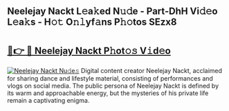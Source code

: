 ## Neelejay Nackt L𝚎a𝚔ed N𝚞𝚍e - Part-DhH Vi𝚍𝚎o L𝚎a𝚔s - H𝚘𝚝 O𝚗𝚕yf𝚊ns P𝚑𝚘tos SEzx8

# <h2><a href="http://kf2spc4.oniu.top/?m=Neelejay+Nackt">🔗👉 🔴 Neelejay Nackt P𝚑ot𝚘𝚜 V𝚒d𝚎o</a></h2>

[![Neelejay Nackt Nu𝚍e𝚜](https://i.imgur.com/0qMVB7G.gif)](http://kf2spc4.oniu.top/?m=Neelejay+Nackt)
Digital content creator Neelejay Nackt, acclaimed for sharing dance and lifestyle material, consisting of performances and vlogs on social media. The public persona of Neelejay Nackt is defined by its warm and approachable energy, but the mysteries of his private life remain a captivating enigma.  
